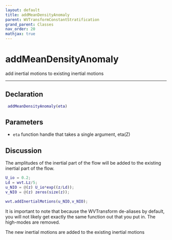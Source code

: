 ```yaml
---
layout: default
title: addMeanDensityAnomaly
parent: WVTransformConstantStratification
grand_parent: Classes
nav_order: 20
mathjax: true
---
```


#  addMeanDensityAnomaly

add inertial motions to existing inertial motions


---

## Declaration
```matlab
 addMeanDensityAnomaly(eta)
```
## Parameters
+ `eta`  function handle that takes a single argument, eta(Z)

## Discussion

  The amplitudes of the inertial part of the flow will be added
  to the existing inertial part of the flow.
 
  ```matlab
  U_io = 0.2;
  Ld = wvt.Lz/5;
  u_NIO = @(z) U_io*exp((z/Ld));
  v_NIO = @(z) zeros(size(z));
 
  wvt.addInertialMotions(u_NIO,v_NIO);
  ```
 
  It is important to note that because the WVTransform
  de-aliases by default, you will not likely get exactly the
  same function out that you put in. The high-modes are
  removed.
 
  The new inertial motions are added to the existing inertial motions
      
